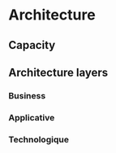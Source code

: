# Architecture


## Capacity 


## Architecture layers

### Business


### Applicative


### Technologique


